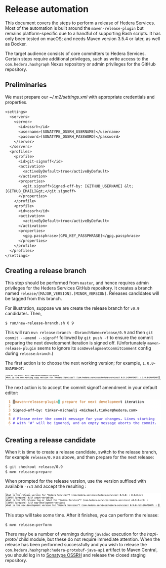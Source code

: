 # Release automation 

This document covers the steps to perform a release of Hedera Services. 
Most of the automation is built around the `maven-release-plugin` but 
remains platform-specific due to a handful of supporting Bash scripts. 
It has only been tested on macOS; and needs Maven version 3.5.4 or 
later, as well as Docker. 

The target audience consists of core committers to Hedera Services. 
Certain steps require additional privileges, such as write access to the 
`com.hedera.hashgraph` Nexus repository or admin privileges for the 
GitHub repository. 

## Preliminaries

We must prepare our _~/.m2/settings.xml_ with appropriate credentials 
and properties.

```
<settings>
  <servers>
    <server>
      <id>ossrh</id>
      <username>[SONATYPE_OSSRH_USERNAME]</username>
      <password>[SONATYPE_OSSRH_PASSWORD]</password>
    </server>
  </servers>
  <profiles>
    <profile>
      <id>git-signoff</id>
      <activation>
        <activeByDefault>true</activeByDefault>
      </activation>
      <properties>
        <git.signoff>Signed-off-by: [GITHUB_USERNAME] &lt;[GITHUB_EMAIL]&gt;</git.signoff>
      </properties>
    </profile>
    <profile>
      <id>ossrh</id>
      <activation>
        <activeByDefault>true</activeByDefault>
      </activation>
      <properties>
        <gpg.passphrase>[GPG_KEY_PASSPHRASE]</gpg.passphrase>
      </properties>
    </profile>
  </profiles>
</settings>
```

## Creating a release branch

This step should be performed from `master`, and hence requires
admin privileges for the Hedera Services GitHub repository. It
creates a branch named `release/[MAJOR_VERSION].[MINOR_VERSION]`.
Releases candidates will be tagged from this branch.

For illustration, suppose we are create the release branch for
`v0.9` candidates. Then,
```
$ run/new-release-branch.sh 0 9
```

This will run `mvn release:branch -DbranchName=release/0.9` and
then `git commit --amend --signoff` followed by `git push -f`
to ensure the commit preparing the next development iteration is
signed off. (Unfortunately `maven-release-plugin` seems to ignore
its `scmDevelopmentCommitComment` config during `release:branch`.)

The first action is to choose the next working version; for example,
`1.0.0-SNAPSHOT`:
<p>
    <img src="./new-working-copy-version.png"/>
</p>

The next action is to accept the commit signoff amendment in your
default editor:

<p>
    <img src="./amend-with-signoff.png"/>
</p>

## Creating a release candidate

When it is time to create a release candidate, switch to the
release branch, for example `release/0.9` as above, and then 
prepare for the next release:
```
$ git checkout release/0.9
$ mvn release:prepare
```

When prompted for the release version, use the version suffixed
with available `-rc1` and accept the resulting :

<p>
    <img src="./release-version-tag.png"/>
</p>

This step will take some time. After it finishes, you can perform the release:

```
$ mvn release:perform
```

There may be a number of warnings during `javadoc` execution for the _hapi-proto/_ 
child module, but these do not require immediate attention. When the release has
been performed successfully and you wish to release the 
`com.hedera.hashgraph:hedera-protobuf-java-api` artifact to Maven Central, you 
should log in to [Sonatype OSSRH](https://oss.sonatype.org/index.html#stagingRepositories)
and release the closed staging repository. 
